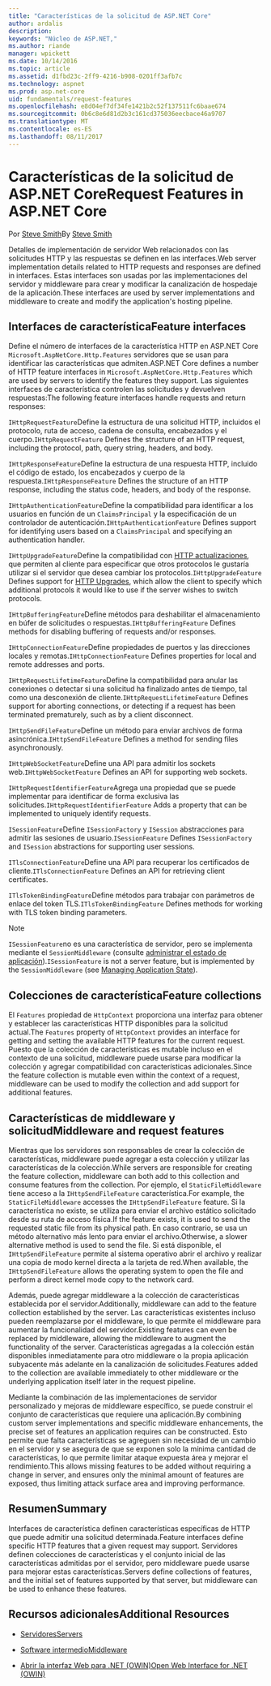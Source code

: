 ```yaml
---
title: "Características de la solicitud de ASP.NET Core"
author: ardalis
description: 
keywords: "Núcleo de ASP.NET,"
ms.author: riande
manager: wpickett
ms.date: 10/14/2016
ms.topic: article
ms.assetid: d1fbd23c-2ff9-4216-b908-0201ff3afb7c
ms.technology: aspnet
ms.prod: asp.net-core
uid: fundamentals/request-features
ms.openlocfilehash: e8d04ef7df34fe1421b2c52f137511fc6baae674
ms.sourcegitcommit: 0b6c8e6d81d2b3c161cd375036eecbace46a9707
ms.translationtype: MT
ms.contentlocale: es-ES
ms.lasthandoff: 08/11/2017
---
```

# <a name="request-features-in-aspnet-core"></a><span data-ttu-id="e5050-103">Características de la solicitud de ASP.NET Core</span><span class="sxs-lookup"><span data-stu-id="e5050-103">Request Features in ASP.NET Core</span></span>

<span data-ttu-id="e5050-104">Por [Steve Smith](http://ardalis.com)</span><span class="sxs-lookup"><span data-stu-id="e5050-104">By [Steve Smith](http://ardalis.com)</span></span>

<span data-ttu-id="e5050-105">Detalles de implementación de servidor Web relacionados con las solicitudes HTTP y las respuestas se definen en las interfaces.</span><span class="sxs-lookup"><span data-stu-id="e5050-105">Web server implementation details related to HTTP requests and responses are defined in interfaces.</span></span> <span data-ttu-id="e5050-106">Estas interfaces son usadas por las implementaciones del servidor y middleware para crear y modificar la canalización de hospedaje de la aplicación.</span><span class="sxs-lookup"><span data-stu-id="e5050-106">These interfaces are used by server implementations and middleware to create and modify the application's hosting pipeline.</span></span>

## <a name="feature-interfaces"></a><span data-ttu-id="e5050-107">Interfaces de característica</span><span class="sxs-lookup"><span data-stu-id="e5050-107">Feature interfaces</span></span>

<span data-ttu-id="e5050-108">Define el número de interfaces de la característica HTTP en ASP.NET Core `Microsoft.AspNetCore.Http.Features` servidores que se usan para identificar las características que admiten.</span><span class="sxs-lookup"><span data-stu-id="e5050-108">ASP.NET Core defines a number of HTTP feature interfaces in `Microsoft.AspNetCore.Http.Features` which are used by servers to identify the features they support.</span></span> <span data-ttu-id="e5050-109">Las siguientes interfaces de característica controlen las solicitudes y devuelven respuestas:</span><span class="sxs-lookup"><span data-stu-id="e5050-109">The following feature interfaces handle requests and return responses:</span></span>

<span data-ttu-id="e5050-110">`IHttpRequestFeature`Define la estructura de una solicitud HTTP, incluidos el protocolo, ruta de acceso, cadena de consulta, encabezados y el cuerpo.</span><span class="sxs-lookup"><span data-stu-id="e5050-110">`IHttpRequestFeature` Defines the structure of an HTTP request, including the protocol, path, query string, headers, and body.</span></span>

<span data-ttu-id="e5050-111">`IHttpResponseFeature`Define la estructura de una respuesta HTTP, incluido el código de estado, los encabezados y cuerpo de la respuesta.</span><span class="sxs-lookup"><span data-stu-id="e5050-111">`IHttpResponseFeature` Defines the structure of an HTTP response, including the status code, headers, and body of the response.</span></span>

<span data-ttu-id="e5050-112">`IHttpAuthenticationFeature`Define la compatibilidad para identificar a los usuarios en función de un `ClaimsPrincipal` y la especificación de un controlador de autenticación.</span><span class="sxs-lookup"><span data-stu-id="e5050-112">`IHttpAuthenticationFeature` Defines support for identifying users based on a `ClaimsPrincipal` and specifying an authentication handler.</span></span>

<span data-ttu-id="e5050-113">`IHttpUpgradeFeature`Define la compatibilidad con [HTTP actualizaciones](https://tools.ietf.org/html/rfc2616.html#section-14.42), que permiten al cliente para especificar que otros protocolos le gustaría utilizar si el servidor que desea cambiar los protocolos.</span><span class="sxs-lookup"><span data-stu-id="e5050-113">`IHttpUpgradeFeature` Defines support for [HTTP Upgrades](https://tools.ietf.org/html/rfc2616.html#section-14.42), which allow the client to specify which additional protocols it would like to use if the server wishes to switch protocols.</span></span>

<span data-ttu-id="e5050-114">`IHttpBufferingFeature`Define métodos para deshabilitar el almacenamiento en búfer de solicitudes o respuestas.</span><span class="sxs-lookup"><span data-stu-id="e5050-114">`IHttpBufferingFeature` Defines methods for disabling buffering of requests and/or responses.</span></span>

<span data-ttu-id="e5050-115">`IHttpConnectionFeature`Define propiedades de puertos y las direcciones locales y remotas.</span><span class="sxs-lookup"><span data-stu-id="e5050-115">`IHttpConnectionFeature` Defines properties for local and remote addresses and ports.</span></span>

<span data-ttu-id="e5050-116">`IHttpRequestLifetimeFeature`Define la compatibilidad para anular las conexiones o detectar si una solicitud ha finalizado antes de tiempo, tal como una desconexión de cliente.</span><span class="sxs-lookup"><span data-stu-id="e5050-116">`IHttpRequestLifetimeFeature` Defines support for aborting connections, or detecting if a request has been terminated prematurely, such as by a client disconnect.</span></span>

<span data-ttu-id="e5050-117">`IHttpSendFileFeature`Define un método para enviar archivos de forma asincrónica.</span><span class="sxs-lookup"><span data-stu-id="e5050-117">`IHttpSendFileFeature` Defines a method for sending files asynchronously.</span></span>

<span data-ttu-id="e5050-118">`IHttpWebSocketFeature`Define una API para admitir los sockets web.</span><span class="sxs-lookup"><span data-stu-id="e5050-118">`IHttpWebSocketFeature` Defines an API for supporting web sockets.</span></span>

<span data-ttu-id="e5050-119">`IHttpRequestIdentifierFeature`Agrega una propiedad que se puede implementar para identificar de forma exclusiva las solicitudes.</span><span class="sxs-lookup"><span data-stu-id="e5050-119">`IHttpRequestIdentifierFeature` Adds a property that can be implemented to uniquely identify requests.</span></span>

<span data-ttu-id="e5050-120">`ISessionFeature`Define `ISessionFactory` y `ISession` abstracciones para admitir las sesiones de usuario.</span><span class="sxs-lookup"><span data-stu-id="e5050-120">`ISessionFeature` Defines `ISessionFactory` and `ISession` abstractions for supporting user sessions.</span></span>

<span data-ttu-id="e5050-121">`ITlsConnectionFeature`Define una API para recuperar los certificados de cliente.</span><span class="sxs-lookup"><span data-stu-id="e5050-121">`ITlsConnectionFeature` Defines an API for retrieving client certificates.</span></span>

<span data-ttu-id="e5050-122">`ITlsTokenBindingFeature`Define métodos para trabajar con parámetros de enlace del token TLS.</span><span class="sxs-lookup"><span data-stu-id="e5050-122">`ITlsTokenBindingFeature` Defines methods for working with TLS token binding parameters.</span></span>

> [!NOTE]
> <span data-ttu-id="e5050-123">`ISessionFeature`no es una característica de servidor, pero se implementa mediante el `SessionMiddleware` (consulte [administrar el estado de aplicación](app-state.md)).</span><span class="sxs-lookup"><span data-stu-id="e5050-123">`ISessionFeature` is not a server feature, but is implemented by the `SessionMiddleware` (see [Managing Application State](app-state.md)).</span></span>

## <a name="feature-collections"></a><span data-ttu-id="e5050-124">Colecciones de característica</span><span class="sxs-lookup"><span data-stu-id="e5050-124">Feature collections</span></span>

<span data-ttu-id="e5050-125">El `Features` propiedad de `HttpContext` proporciona una interfaz para obtener y establecer las características HTTP disponibles para la solicitud actual.</span><span class="sxs-lookup"><span data-stu-id="e5050-125">The `Features` property of `HttpContext` provides an interface for getting and setting the available HTTP features for the current request.</span></span> <span data-ttu-id="e5050-126">Puesto que la colección de características es mutable incluso en el contexto de una solicitud, middleware puede usarse para modificar la colección y agregar compatibilidad con características adicionales.</span><span class="sxs-lookup"><span data-stu-id="e5050-126">Since the feature collection is mutable even within the context of a request, middleware can be used to modify the collection and add support for additional features.</span></span>

## <a name="middleware-and-request-features"></a><span data-ttu-id="e5050-127">Características de middleware y solicitud</span><span class="sxs-lookup"><span data-stu-id="e5050-127">Middleware and request features</span></span>

<span data-ttu-id="e5050-128">Mientras que los servidores son responsables de crear la colección de características, middleware puede agregar a esta colección y utilizar las características de la colección.</span><span class="sxs-lookup"><span data-stu-id="e5050-128">While servers are responsible for creating the feature collection, middleware can both add to this collection and consume features from the collection.</span></span> <span data-ttu-id="e5050-129">Por ejemplo, el `StaticFileMiddleware` tiene acceso a la `IHttpSendFileFeature` característica.</span><span class="sxs-lookup"><span data-stu-id="e5050-129">For example, the `StaticFileMiddleware` accesses the `IHttpSendFileFeature` feature.</span></span> <span data-ttu-id="e5050-130">Si la característica no existe, se utiliza para enviar el archivo estático solicitado desde su ruta de acceso física.</span><span class="sxs-lookup"><span data-stu-id="e5050-130">If the feature exists, it is used to send the requested static file from its physical path.</span></span> <span data-ttu-id="e5050-131">En caso contrario, se usa un método alternativo más lento para enviar el archivo.</span><span class="sxs-lookup"><span data-stu-id="e5050-131">Otherwise, a slower alternative method is used to send the file.</span></span> <span data-ttu-id="e5050-132">Si está disponible, el `IHttpSendFileFeature` permite al sistema operativo abrir el archivo y realizar una copia de modo kernel directa a la tarjeta de red.</span><span class="sxs-lookup"><span data-stu-id="e5050-132">When available, the `IHttpSendFileFeature` allows the operating system to open the file and perform a direct kernel mode copy to the network card.</span></span>

<span data-ttu-id="e5050-133">Además, puede agregar middleware a la colección de características establecida por el servidor.</span><span class="sxs-lookup"><span data-stu-id="e5050-133">Additionally, middleware can add to the feature collection established by the server.</span></span> <span data-ttu-id="e5050-134">Las características existentes incluso pueden reemplazarse por el middleware, lo que permite el middleware para aumentar la funcionalidad del servidor.</span><span class="sxs-lookup"><span data-stu-id="e5050-134">Existing features can even be replaced by middleware, allowing the middleware to augment the functionality of the server.</span></span> <span data-ttu-id="e5050-135">Características agregadas a la colección están disponibles inmediatamente para otro middleware o la propia aplicación subyacente más adelante en la canalización de solicitudes.</span><span class="sxs-lookup"><span data-stu-id="e5050-135">Features added to the collection are available immediately to other middleware or the underlying application itself later in the request pipeline.</span></span>

<span data-ttu-id="e5050-136">Mediante la combinación de las implementaciones de servidor personalizado y mejoras de middleware específico, se puede construir el conjunto de características que requiere una aplicación.</span><span class="sxs-lookup"><span data-stu-id="e5050-136">By combining custom server implementations and specific middleware enhancements, the precise set of features an application requires can be constructed.</span></span> <span data-ttu-id="e5050-137">Esto permite que falta características se agreguen sin necesidad de un cambio en el servidor y se asegura de que se exponen solo la mínima cantidad de características, lo que permite limitar ataque expuesta área y mejorar el rendimiento.</span><span class="sxs-lookup"><span data-stu-id="e5050-137">This allows missing features to be added without requiring a change in server, and ensures only the minimal amount of features are exposed, thus limiting attack surface area and improving performance.</span></span>

## <a name="summary"></a><span data-ttu-id="e5050-138">Resumen</span><span class="sxs-lookup"><span data-stu-id="e5050-138">Summary</span></span>

<span data-ttu-id="e5050-139">Interfaces de característica definen características específicas de HTTP que puede admitir una solicitud determinada.</span><span class="sxs-lookup"><span data-stu-id="e5050-139">Feature interfaces define specific HTTP features that a given request may support.</span></span> <span data-ttu-id="e5050-140">Servidores definen colecciones de características y el conjunto inicial de las características admitidas por el servidor, pero middleware puede usarse para mejorar estas características.</span><span class="sxs-lookup"><span data-stu-id="e5050-140">Servers define collections of features, and the initial set of features supported by that server, but middleware can be used to enhance these features.</span></span>

## <a name="additional-resources"></a><span data-ttu-id="e5050-141">Recursos adicionales</span><span class="sxs-lookup"><span data-stu-id="e5050-141">Additional Resources</span></span>

* [<span data-ttu-id="e5050-142">Servidores</span><span class="sxs-lookup"><span data-stu-id="e5050-142">Servers</span></span>](servers/index.md)

* [<span data-ttu-id="e5050-143">Software intermedio</span><span class="sxs-lookup"><span data-stu-id="e5050-143">Middleware</span></span>](middleware.md)

* [<span data-ttu-id="e5050-144">Abrir la interfaz Web para .NET (OWIN)</span><span class="sxs-lookup"><span data-stu-id="e5050-144">Open Web Interface for .NET (OWIN)</span></span>](owin.md)
